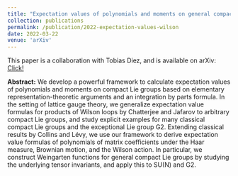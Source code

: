 ```yaml
---
title: "Expectation values of polynomials and moments on general compact Lie groups"
collection: publications
permalink: /publication/2022-expectation-values-wilson
date: 2022-03-22
venue: 'arXiv'
---
```


This paper is a collaboration with Tobias Diez, and is available on arXiv: [Click!](https://arxiv.org/abs/2203.11607)

 
<b>Abstract:</b> We develop a powerful framework to calculate expectation values of polynomials and moments on compact Lie groups based on elementary representation-theoretic arguments and an integration by parts formula. In the setting of lattice gauge theory, we generalize expectation value formulas for products of Wilson loops by Chatterjee and Jafarov to arbitrary compact Lie groups, and study explicit examples for many classical compact Lie groups and the exceptional Lie group G2. Extending classical results by Collins and Lévy, we use our framework to derive expectation value formulas of polynomials of matrix coefficients under the Haar measure, Brownian motion, and the Wilson action. In particular, we construct Weingarten functions for general compact Lie groups by studying the underlying tensor invariants, and apply this to SU(N) and G2.